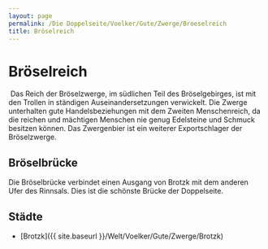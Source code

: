 ```yaml
---
layout: page
permalink: /Die Doppelseite/Voelker/Gute/Zwerge/Broeselreich
title: Bröselreich
---
```


# Bröselreich

<img alt="" src="{{ site.baseurl }}/assets/pics/weltenbuch/gallery/wappen/nrm/broeselreich.jpg" />
Das Reich der Bröselzwerge, im südlichen Teil des Bröselgebirges, ist mit den Trollen in ständigen Auseinandersetzungen verwickelt. Die Zwerge unterhalten gute Handelsbeziehungen mit dem Zweiten Menschenreich, da die reichen und mächtigen Menschen nie genug Edelsteine und Schmuck besitzen können. Das Zwergenbier ist ein weiterer Exportschlager der Bröselzwerge.

## Bröselbrücke

Die Bröselbrücke verbindet einen Ausgang von Brotzk mit dem anderen Ufer des Rinnsals. Dies ist die schönste Brücke der Doppelseite.

## Städte

- [Brotzk]({{ site.baseurl }}/Welt/Voelker/Gute/Zwerge/Brotzk)

